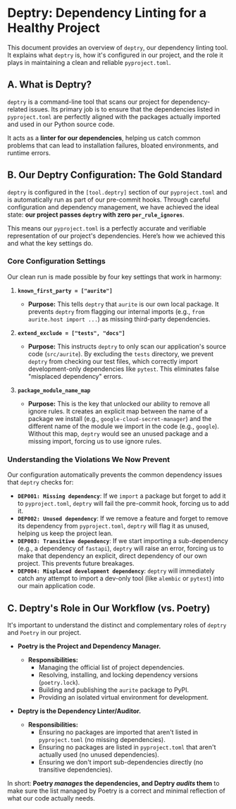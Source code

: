 # Deptry: Dependency Linting for a Healthy Project

This document provides an overview of `deptry`, our dependency linting tool. It explains what `deptry` is, how it's configured in our project, and the role it plays in maintaining a clean and reliable `pyproject.toml`.

## A. What is Deptry?

`deptry` is a command-line tool that scans our project for dependency-related issues. Its primary job is to ensure that the dependencies listed in `pyproject.toml` are perfectly aligned with the packages actually imported and used in our Python source code.

It acts as a **linter for our dependencies**, helping us catch common problems that can lead to installation failures, bloated environments, and runtime errors.

## B. Our Deptry Configuration: The Gold Standard

`deptry` is configured in the `[tool.deptry]` section of our `pyproject.toml` and is automatically run as part of our pre-commit hooks. Through careful configuration and dependency management, we have achieved the ideal state: **our project passes `deptry` with zero `per_rule_ignores`**.

This means our `pyproject.toml` is a perfectly accurate and verifiable representation of our project's dependencies. Here’s how we achieved this and what the key settings do.

### Core Configuration Settings

Our clean run is made possible by four key settings that work in harmony:

1.  **`known_first_party = ["aurite"]`**
    *   **Purpose:** This tells `deptry` that `aurite` is our own local package. It prevents `deptry` from flagging our internal imports (e.g., `from aurite.host import ...`) as missing third-party dependencies.

2.  **`extend_exclude = ["tests", "docs"]`**
    *   **Purpose:** This instructs `deptry` to only scan our application's source code (`src/aurite`). By excluding the `tests` directory, we prevent `deptry` from checking our test files, which correctly import development-only dependencies like `pytest`. This eliminates false "misplaced dependency" errors.

3.  **`package_module_name_map`**
    *   **Purpose:** This is the key that unlocked our ability to remove all ignore rules. It creates an explicit map between the name of a package we install (e.g., `google-cloud-secret-manager`) and the different name of the module we import in the code (e.g., `google`). Without this map, `deptry` would see an unused package and a missing import, forcing us to use ignore rules.

### Understanding the Violations We Now Prevent

Our configuration automatically prevents the common dependency issues that `deptry` checks for:

*   **`DEP001: Missing dependency`**: If we `import` a package but forget to add it to `pyproject.toml`, `deptry` will fail the pre-commit hook, forcing us to add it.
*   **`DEP002: Unused dependency`**: If we remove a feature and forget to remove its dependency from `pyproject.toml`, `deptry` will flag it as unused, helping us keep the project lean.
*   **`DEP003: Transitive dependency`**: If we start importing a sub-dependency (e.g., a dependency of `fastapi`), `deptry` will raise an error, forcing us to make that dependency an explicit, direct dependency of our own project. This prevents future breakages.
*   **`DEP004: Misplaced development dependency`**: `deptry` will immediately catch any attempt to import a dev-only tool (like `alembic` or `pytest`) into our main application code.

## C. Deptry's Role in Our Workflow (vs. Poetry)

It's important to understand the distinct and complementary roles of `deptry` and `Poetry` in our project.

*   **Poetry is the Project and Dependency Manager.**
    *   **Responsibilities:**
        *   Managing the official list of project dependencies.
        *   Resolving, installing, and locking dependency versions (`poetry.lock`).
        *   Building and publishing the `aurite` package to PyPI.
        *   Providing an isolated virtual environment for development.

*   **Deptry is the Dependency Linter/Auditor.**
    *   **Responsibilities:**
        *   Ensuring no packages are imported that aren't listed in `pyproject.toml` (no missing dependencies).
        *   Ensuring no packages are listed in `pyproject.toml` that aren't actually used (no unused dependencies).
        *   Ensuring we don't import sub-dependencies directly (no transitive dependencies).

In short: **Poetry *manages* the dependencies, and Deptry *audits* them** to make sure the list managed by Poetry is a correct and minimal reflection of what our code actually needs.
